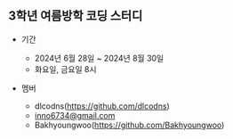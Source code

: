 ## 3학년 여름방학 코딩 스터디
* 기간
  * 2024년 6월 28일 ~ 2024년 8월 30일
  * 화요일, 금요일 8시
    
* 멤버
  * dlcodns(https://github.com/dlcodns)
  * inno6734@gmail.com
  * Bakhyoungwoo(https://github.com/Bakhyoungwoo)
